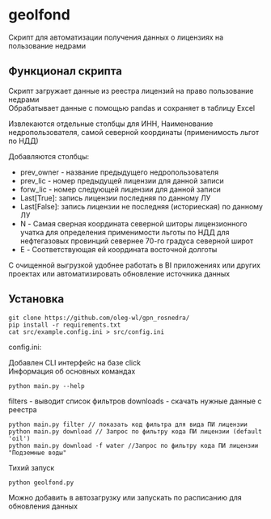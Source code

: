 # geolfond
Скрипт для автоматизации получения данных о лицензиях на пользование недрами

## Функционал скрипта
Скрипт загружает данные из реестра лицензий на право пользование недрами <br>
Обрабатывает данные с помощью pandas и сохраняет в таблицу Excel<br>

Извлекаются отдельные столбцы для ИНН, Наименование недропользователя, самой северной координаты (применимость льгот по НДД)

Добавляются столбцы: 
* prev_owner - название предыдущего недропользователя
* prev_lic - номер предыдущей лицензии для данной записи
* forw_lic - номер следующей лицензии для данной записи
* Last[True]: запись лицензии последняя по данному ЛУ
* Last[False]: запись лицензии не последняя (историеская) по данному ЛУ
* N - Самая сверная координата северной шиторы лицензионного учатка для определения применимости льготы по НДД для нефтегазовых провинций севернее 70-го градуса северной широт
* E - Соответствующая ей координата восточной долготы

С очищенной выгрузкой удобнее работать в BI приложениях или других проектах или автоматизировать обновление источника данных

## Установка
```
git clone https://github.com/oleg-wl/gpn_rosnedra/
pip install -r requirements.txt
cat src/example.config.ini > src/config.ini
```
config.ini:<br>


Добавлен CLI интерфейс на базе click <br>
Информация об основных командах
```
python main.py --help
```
filters - выводит список фильтров
downloads - скачать нужные данные с реестра

```
python main.py filter // показать код фильтра для вида ПИ лицензии
python main.py download // Запрос по фильтру кода ПИ лицензии (default 'oil')
python main.py download -f water //Запрос по фильтру кода ПИ лицензии "Подземные воды"
```

Тихий запуск
```
python geolfond.py
``` 
Можно добавить в автозагрузку или запускать по расписанию для обновления данных

